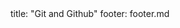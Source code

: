 <frontmatter>
title: "Git and Github"
footer: footer.md
</frontmatter>

<include src="navbar.md" boilerplate />

<include src="container-inPage-asFlat.md" boilerplate />